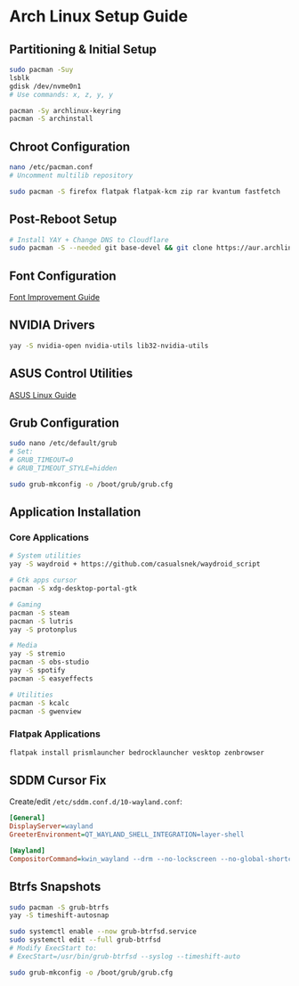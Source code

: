 
# Arch Linux Setup Guide

## Partitioning & Initial Setup
```bash
sudo pacman -Suy
lsblk
gdisk /dev/nvme0n1
# Use commands: x, z, y, y

pacman -Sy archlinux-keyring
pacman -S archinstall
```

## Chroot Configuration
```bash
nano /etc/pacman.conf
# Uncomment multilib repository

sudo pacman -S firefox flatpak flatpak-kcm zip rar kvantum fastfetch
```

## Post-Reboot Setup
```bash
# Install YAY + Change DNS to Cloudflare
sudo pacman -S --needed git base-devel && git clone https://aur.archlinux.org/yay.git && cd yay && makepkg -si
```

## Font Configuration
[Font Improvement Guide](https://github.com/davgar99/arch-linux-font-improvement-guide)

## NVIDIA Drivers
```bash
yay -S nvidia-open nvidia-utils lib32-nvidia-utils
```

## ASUS Control Utilities
[ASUS Linux Guide](https://asus-linux.org/guides/arch-guide/)

## Grub Configuration
```bash
sudo nano /etc/default/grub
# Set:
# GRUB_TIMEOUT=0
# GRUB_TIMEOUT_STYLE=hidden

sudo grub-mkconfig -o /boot/grub/grub.cfg
```

## Application Installation
### Core Applications
```bash
# System utilities
yay -S waydroid + https://github.com/casualsnek/waydroid_script

# Gtk apps cursor
pacman -S xdg-desktop-portal-gtk

# Gaming
pacman -S steam 
pacman -S lutris
yay -S protonplus

# Media
yay -S stremio
pacman -S obs-studio
yay -S spotify
pacman -S easyeffects

# Utilities
pacman -S kcalc
pacman -S gwenview
```

### Flatpak Applications
```bash
flatpak install prismlauncher bedrocklauncher vesktop zenbrowser
```

## SDDM Cursor Fix
Create/edit `/etc/sddm.conf.d/10-wayland.conf`:
```ini
[General]
DisplayServer=wayland
GreeterEnvironment=QT_WAYLAND_SHELL_INTEGRATION=layer-shell

[Wayland]
CompositorCommand=kwin_wayland --drm --no-lockscreen --no-global-shortcuts --locale1
```

## Btrfs Snapshots
```bash
sudo pacman -S grub-btrfs
yay -S timeshift-autosnap

sudo systemctl enable --now grub-btrfsd.service
sudo systemctl edit --full grub-btrfsd
# Modify ExecStart to:
# ExecStart=/usr/bin/grub-btrfsd --syslog --timeshift-auto

sudo grub-mkconfig -o /boot/grub/grub.cfg
```
